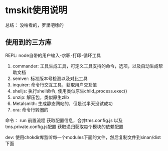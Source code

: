 # tmskit使用说明
总结： 没啥看的，罗里吧嗦的

## 使用到的三方库
REPL: node自带的用户输入-求职-打印-循环工具
1. commander: 工具生成工具，可定义工具支持的命令，选项，以及自动生成帮助文档
2. semver: 标准版本号检测以及对比工具
3. inquirer: 命令行交互工具，获取用户交互值
4. shelljs: 执行shell命令, 使用类似原生child_process.exec()
5. unzip: 解压包，类似原生zlib
6. Metalsmith: 生成静态网站的，但是试半天没试成功
7. ora: 命令行转圈的


命令：
run 
前置流程
获取配置信息，合并tms.config.js 以及 tms.private.config.js配置
获取递归获取每个模块的依赖配置

dev:
使用chokdir库监听每一个modules下面的文件，然后复制文件到sinan/dist下面





